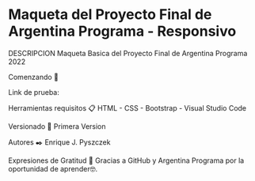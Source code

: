 # Maqueta del Proyecto Final de Argentina Programa - Responsivo

DESCRIPCION
Maqueta Basica del Proyecto Final de Argentina Programa 2022

Comenzando 🚀

Link de prueba: 

Herramientas requisitos 📋 HTML - CSS - Bootstrap - Visual Studio Code

Versionado 📌 Primera Version 

Autores ✒️ Enrique J. Pyszczek

Expresiones de Gratitud 🎁 Gracias a GitHub y Argentina Programa por la oportunidad de aprender🤓.
